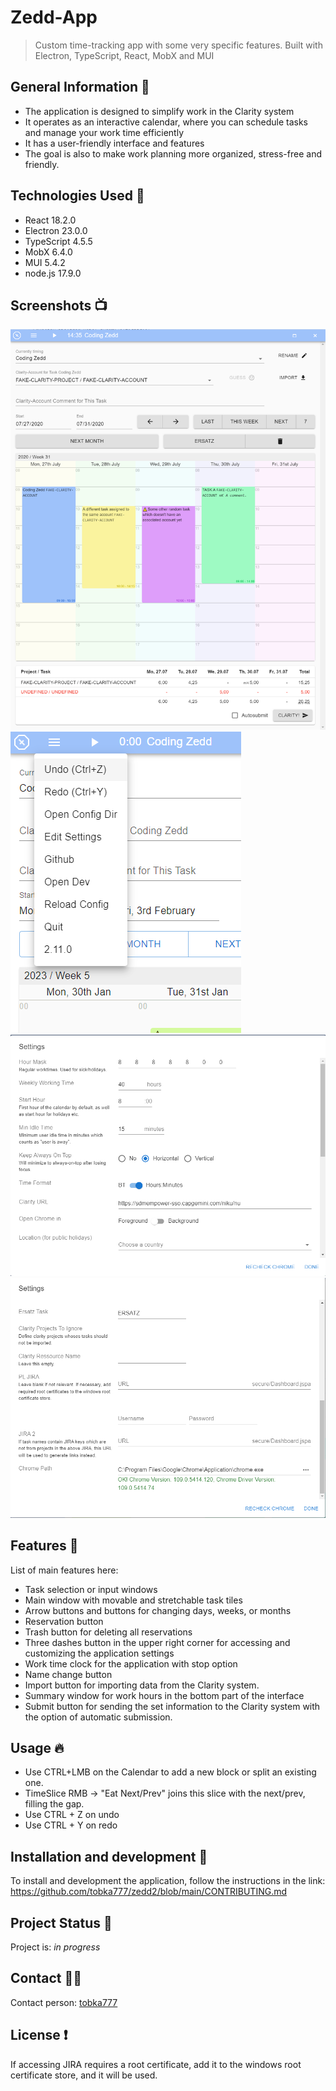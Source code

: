 
# Zedd-App 
>Custom time-tracking app with some very specific features. Built with Electron, TypeScript, React, MobX and MUI

## General Information 📝
- The application is designed to simplify work in the Clarity system
- It operates as an interactive calendar, where you can schedule tasks and manage your work time efficiently
- It has a user-friendly interface and features
- The goal is also to make work planning more organized, stress-free and friendly.


## Technologies Used 🚀
- React 18.2.0
- Electron 23.0.0
- TypeScript 4.5.5
- MobX 6.4.0
- MUI 5.4.2
- node.js 17.9.0


##  Screenshots 📺
![Screenshot](zedd-app/screenshot.png)
![img.png](img.png)
![img_1.png](img_1.png)
![img_2.png](img_2.png)


## Features 📲
List of main features here:

- Task selection or input windows
- Main window with movable and stretchable task tiles
- Arrow buttons and buttons for changing days, weeks, or months
- Reservation button
- Trash button for deleting all reservations
- Three dashes button in the upper right corner for accessing and customizing the application settings
- Work time clock for the application with stop option
- Name change button
- Import button for importing data from the Clarity system.
- Summary window for work hours in the bottom part of the interface
- Submit button for sending the set information to the Clarity system with the option of automatic submission.


## Usage 🔥
- Use CTRL+LMB on the Calendar to add a new block or split an existing one.
- TimeSlice RMB -> "Eat Next/Prev" joins this slice with the next/prev, filling the gap.
- Use CTRL + Z on undo
- Use CTRL + Y on redo


##  Installation and development 🔧️
  To install and development the application, follow the instructions in the link:
  https://github.com/tobka777/zedd2/blob/main/CONTRIBUTING.md


## Project Status 🔨
Project is: _in progress_ 


##  Contact 🙋‍♂️
Contact person: [tobka777](https://github.com/tobka777)


## License ❗️
If accessing JIRA requires a root certificate, add it to the windows root certificate store, and it will be used.


